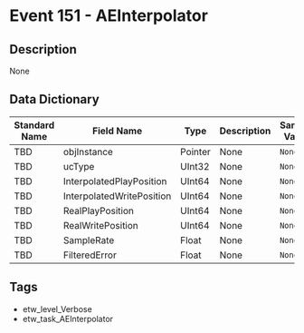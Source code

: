# Event 151 - AEInterpolator

## Description
None

## Data Dictionary
|Standard Name|Field Name|Type|Description|Sample Value|
|---|---|---|---|---|
|TBD|objInstance|Pointer|None|`None`|
|TBD|ucType|UInt32|None|`None`|
|TBD|InterpolatedPlayPosition|UInt64|None|`None`|
|TBD|InterpolatedWritePosition|UInt64|None|`None`|
|TBD|RealPlayPosition|UInt64|None|`None`|
|TBD|RealWritePosition|UInt64|None|`None`|
|TBD|SampleRate|Float|None|`None`|
|TBD|FilteredError|Float|None|`None`|

## Tags
* etw_level_Verbose
* etw_task_AEInterpolator